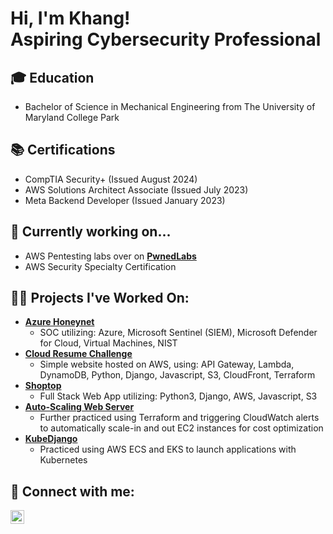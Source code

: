 <h1>Hi, I'm Khang! <br/>Aspiring Cybersecurity Professional</h1>

<h2>🎓 Education</h2>

- Bachelor of Science in Mechanical Engineering from The University of Maryland College Park

<h2>📚 Certifications</h2>

- CompTIA Security+ (Issued August 2024)
- AWS Solutions Architect Associate (Issued July 2023)
- Meta Backend Developer (Issued January 2023)

<h2>💪 Currently working on...</h2>

- AWS Pentesting labs over on <b>[PwnedLabs](https://pwnedlabs.io)</b>
- AWS Security Specialty Certification

<h2>👨‍💻 Projects I've Worked On:</h2>

- <b>[Azure Honeynet](https://github.com/aktran321/Azure-Honeynet)</b>
  - SOC utilizing: Azure, Microsoft Sentinel (SIEM), Microsoft Defender for Cloud, Virtual Machines, NIST
- <b>[Cloud Resume Challenge](https://github.com/aktran321/cloud-resume-challenge)</b>
  - Simple website hosted on AWS, using: API Gateway, Lambda, DynamoDB, Python, Django, Javascript, S3, CloudFront, Terraform
- <b>[Shoptop](https://github.com/aktran321/shoptop)</b>
  - Full Stack Web App utilizing: Python3, Django, AWS, Javascript, S3
- <b>[Auto-Scaling Web Server](https://github.com/aktran321/AutoScalingWebServer)</b>
  - Further practiced using Terraform and triggering CloudWatch alerts to automatically scale-in and out EC2 instances for cost optimization 
- <b>[KubeDjango](https://github.com/aktran321/KubeDjango)</b>
  - Practiced using AWS ECS and EKS to launch applications with Kubernetes

<h2> 🤳 Connect with me:</h2>

[<img align="left" alt="KhangTran | LinkedIn" width="22px" src="https://cdn.jsdelivr.net/npm/simple-icons@v3/icons/linkedin.svg" />][linkedin]

[linkedin]: https://www.linkedin.com/in/khang-tran-622a44163/

<!--
[<img align="left" alt="JoshMadakor | YouTube" width="22px" src="https://cdn.jsdelivr.net/npm/simple-icons@v3/icons/youtube.svg" />][youtube]
[<img align="left" alt="JoshMadakor | Twitter" width="22px" src="https://cdn.jsdelivr.net/npm/simple-icons@v3/icons/twitter.svg" />][twitter]
[twitter]: https://twitter.com/joshmadakor
[youtube]: https://www.youtube.com/c/joshmadakor
[instagram]: https://www.instagram.com/joshmadakor/
**joshmadakor1/joshmadakor1** is a ✨ _special_ ✨ repository because its `README.md` (this file) appears on your GitHub profile.

Here are some ideas to get you started:

- 🔭 I’m currently working on ...
- 🌱 I’m currently learning ...
- 👯 I’m looking to collaborate on ...
- 🤔 I’m looking for help with ...
- 💬 Ask me about ...
- 📫 How to reach me: ...
- 😄 Pronouns: ...
- ⚡ Fun fact: ...
-->
